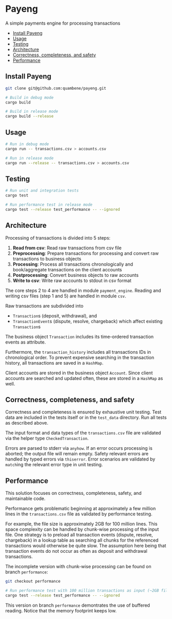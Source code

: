 # Payeng

A simple payments engine for processing transactions

- [Install Payeng](#install-payeng)
- [Usage](#usage)
- [Testing](#testing)
- [Architecture](#architecture)
- [Correctness, completeness, and safety](#correctness-completeness-and-safety)
- [Performance](#performance)

## Install Payeng

``` bash
git clone git@github.com:quambene/payeng.git

# Build in debug mode
cargo build

# Build in release mode
cargo build --release
```

## Usage

``` bash
# Run in debug mode
cargo run -- transactions.csv > accounts.csv

# Run in release mode
cargo run --release -- transactions.csv > accounts.csv
```

## Testing

``` bash
# Run unit and integration tests
cargo test

# Run performance test in release mode
cargo test --release test_performance -- --ignored
```

## Architecture

Processing of transactions is divided into 5 steps:

1. **Read from csv**: Read raw transactions from csv file
2. **Preprocessing**: Prepare transactions for processing and convert raw transactions to business objects
3. **Processing**: Process all transactions chronologically and book/aggregate transactions on the client accounts
4. **Postprocessing**: Convert business objects to raw accounts
5. **Write to csv**: Write raw accounts to stdout in csv format

The core steps 2 to 4 are handled in module `payment_engine`. Reading and writing csv files (step 1 and 5) are handled in module `csv`.

Raw transactions are subdivided into

- `Transaction`s (deposit, withdrawal), and
- `TransactionEvent`s (dispute, resolve, chargeback) which affect existing  `Transaction`s

The business object `Transaction` includes its time-ordered transaction events as attribute.

Furthermore, the `transaction_history` includes all transactions IDs in chronological order. To prevent expensive searching in the transaction history, all transactions are saved in a `HashMap`.

Client accounts are stored in the business object `Account`. Since client accounts are searched and updated often, these are stored in a `HashMap` as well.

## Correctness, completeness, and safety

Correctness and completeness is ensured by exhaustive unit testing. Test data are included in the tests itself or in the `test_data` directory. Run all tests as described above.

The input format and data types of the `transactions.csv` file are validated via the helper type `CheckedTransaction`.

Errors are parsed to stderr via `anyhow`. If an error occurs processing is aborted; the output file will remain empty. Safety relevant errors are handled by typed errors via `thiserror`. Error scenarios are validated by `match`ing the relevant error type in unit testing.

## Performance

This solution focuses on correctness, completeness, safety, and maintainable code.

Performance gets problematic beginning at approximately a few million lines in the `transactions.csv` file as validated by performance testing.

For example, the file size is approximately 2GB for 100 million lines. This space complexity can be handled by chunk-wise processing of the input file. One strategy is to preload all transaction events (dispute, resolve, chargeback) in a lookup table as searching all chunks for the referenced transactions would otherwise be quite slow. The assumption here being that transaction events do not occur as often as deposit and withdrawal transactions.

The incomplete version with chunk-wise processing can be found on branch `performance`:

``` bash
git checkout performance

# Run performance test with 100 million transactions as input (~2GB file size)
cargo test --release test_performance -- --ignored
```

This version on branch `performance` demontrates the use of buffered reading. Notice that the memory footprint keeps low.
